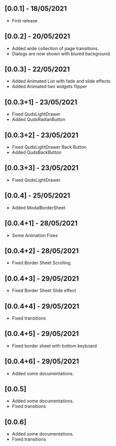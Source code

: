## [0.0.1] - 18/05/2021
* First release

## [0.0.2] - 20/05/2021
* Added wide collection of page transitions.
* Dialogs are now shown with blured background.

## [0.0.3] - 22/05/2021
* Added Animated List with fade and slide effects
* Added Animated two widgets flipper

## [0.0.3+1] - 23/05/2021
* Fixed QudsLightDrawer
* Added QudsRadianButton

## [0.0.3+2] - 23/05/2021
* Fixed QudsLightDrawer Back Button
* Added QudsBackButton

## [0.0.3+3] - 23/05/2021
* Fixed QudsLightDrawer

## [0.0.4] - 25/05/2021
* Added ModalBorderSheet

## [0.0.4+1] - 28/05/2021
* Some Animation Fixes

## [0.0.4+2] - 28/05/2021
* Fixed Border Sheet Scrolling

## [0.0.4+3] - 29/05/2021
* Fixed Border Sheet Slide effect

## [0.0.4+4] - 29/05/2021
* Fixed transitions

## [0.0.4+5] - 29/05/2021
* Fixed border sheet with bottom keyboard

## [0.0.4+6] - 29/05/2021
* Added some documentations.

## [0.0.5]
* Added some documentations.
* Fixed transitions

## [0.0.6]
* Added some documentations.
* Fixed transitions